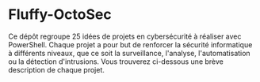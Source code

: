 # Fluffy-OctoSec
Ce dépôt regroupe 25 idées de projets en cybersécurité à réaliser avec PowerShell. Chaque projet a pour but de renforcer la sécurité informatique à différents niveaux, que ce soit la surveillance, l'analyse, l'automatisation ou la détection d'intrusions. Vous trouverez ci-dessous une brève description de chaque projet.
